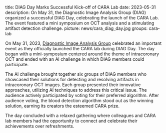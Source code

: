 title: DIAG Day Marks Successful Kick-off of CARA Lab
date: 2023-05-31
description: On May 31, the Diagnostic Image Analysis Group (DIAG) organized a successful DIAG Day, celebrating the launch of the CARA Lab. The event featured a mini symposium on OCT analysis and a stimulating artifact detection challenge.
picture: news/cara_diag_day.jpg
groups: cara-lab

On May 31, 2023, [Diagnostic Image Analysis Group](http://www.diagnijmegen.nl) celebrated an important event as they officially launched the CARA lab during DIAG Day. The day began with a mini-symposium centered around the theme of intracoronary OCT and ended with an AI challenge in which DIAG members could participate.

The AI challenge brought together six groups of DIAG members who showcased their solutions for detecting and resolving artifacts in intracoronary OCT images. Each group presented their innovative approaches, utilizing AI techniques to address this critical issue. The audience actively participated by voting for their preferred algorithm. After audience voting, the blood detection algorithm stood out as the winning solution, earning its creators the esteemed CARA prize. 

The day concluded with a relaxed gathering where colleagues and CARA lab members had the opportunity to connect and celebrate their achievements over refreshments.
